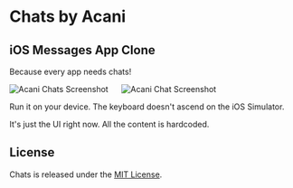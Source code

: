 # Chats by Acani

## iOS Messages App Clone

Because every app needs chats!

![Acani Chats Screenshot][1] &nbsp;&nbsp;&nbsp;&nbsp; ![Acani Chat Screenshot][2]

Run it on your device. The keyboard doesn't ascend on the iOS Simulator.

It's just the UI right now. All the content is hardcoded.

## License

Chats is released under the [MIT License][3].


[1]: https://github.com/acani/Chats/raw/master/Screenshots/Chats.png
[2]: https://github.com/acani/Chats/raw/master/Screenshots/Chat.png
[3]: http://opensource.org/licenses/MIT
